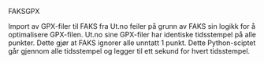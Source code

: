 FAKSGPX

Import av GPX-filer til FAKS fra Ut.no feiler på grunn av FAKS sin logikk for å optimalisere GPX-filen. Ut.no sine GPX-filer har identiske tidsstempel på alle punkter. Dette gjør at FAKS ignorer alle unntatt 1 punkt.
Dette Python-sciptet går gjennom alle tidsstempel og legger til ett sekund for hvert tidsstempel.
